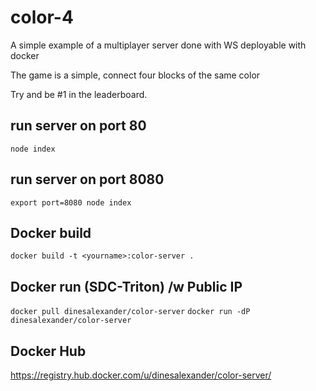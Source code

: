 # color-4
A simple example of a multiplayer server done with WS deployable with docker

The game is a simple, connect four blocks of the same color

Try and be #1 in the leaderboard.

## run server on port 80
`node index`
## run server on port 8080
`export port=8080 node index`
## Docker build
`docker build -t <yourname>:color-server .`
## Docker run (SDC-Triton) /w Public IP
`docker pull dinesalexander/color-server`
`docker run -dP dinesalexander/color-server`

## Docker Hub
https://registry.hub.docker.com/u/dinesalexander/color-server/
